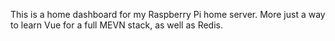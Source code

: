 This is a home dashboard for my Raspberry Pi home server. More just a way to learn Vue for a full MEVN stack, as well as Redis.
